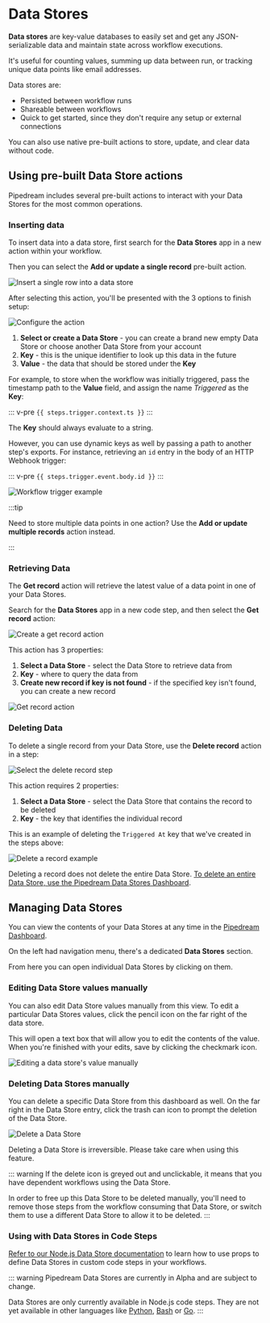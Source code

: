 # Data Stores

**Data stores** are key-value databases to easily set and get any JSON-serializable data and maintain state across workflow executions.

It's useful for counting values, summing up data between run, or tracking unique data points like email addresses.

Data stores are:

* Persisted between workflow runs
* Shareable between workflows
* Quick to get started, since they don't require any setup or external connections

You can also use native pre-built actions to store, update, and clear data without code.

## Using pre-built Data Store actions

Pipedream includes several pre-built actions to interact with your Data Stores for the most common operations.

### Inserting data

To insert data into a data store, first search for the **Data Stores** app in a new action within your workflow.

Then you can select the **Add or update a single record** pre-built action.

![Insert a single row into a data store](https://res.cloudinary.com/pipedreamin/image/upload/v1648060286/docs/components/CleanShot_2022-03-23_at_14.31.05_2x_swrdrh.png)

After selecting this action, you'll be presented with the 3 options to finish setup:

![Configure the action](https://res.cloudinary.com/pipedreamin/image/upload/v1648063057/docs/components/CleanShot_2022-03-23_at_15.17.30_2x_snunyz.png)

1. **Select or create a Data Store** - you can create a brand new empty Data Store or choose another Data Store from your account
2. **Key** - this is the unique identifier to look up this data in the future
3. **Value** - the data that should be stored under the **Key**

For example, to store when the workflow was initially triggered, pass the timestamp path to the **Value** field, and assign the name _Triggered_ as the **Key**:

::: v-pre
`{{ steps.trigger.context.ts }}`
:::

The **Key** should always evaluate to a string.

However, you can use dynamic keys as well by passing a path to another step's exports. For instance, retrieving an `id` entry in the body of an HTTP Webhook trigger:

::: v-pre 
`{{ steps.trigger.event.body.id }}`
:::

![Workflow trigger example](https://res.cloudinary.com/pipedreamin/image/upload/v1649270704/docs/components/add_update_record_action_eh7dpz.png)

:::tip

Need to store multiple data points in one action? Use the **Add or update multiple records** action instead.

:::

### Retrieving Data

The **Get record** action will retrieve the latest value of a data point in one of your Data Stores.

Search for the **Data Stores** app in a new code step, and then select the **Get record** action:

![Create a get record action](https://res.cloudinary.com/pipedreamin/image/upload/v1648062096/docs/components/CleanShot_2022-03-23_at_14.53.54_2x_aqpwx2.png)

This action has 3 properties:

1. **Select a Data Store** - select the Data Store to retrieve data from
2. **Key** - where to query the data from
3. **Create new record if key is not found** - if the specified key isn't found, you can create a new record

![Get record action](https://res.cloudinary.com/pipedreamin/image/upload/v1648853992/docs/components/data_stores_get_record_yqazfk.png)

### Deleting Data

To delete a single record from your Data Store, use the **Delete record** action in a step:

![Select the delete record step](https://res.cloudinary.com/pipedreamin/image/upload/v1648064099/docs/components/CleanShot_2022-03-23_at_15.34.44_2x_pk9idz.png)

This action requires 2 properties:

1. **Select a Data Store** - select the Data Store that contains the record to be deleted
2. **Key** - the key that identifies the individual record

This is an example of deleting the `Triggered At` key that we've created in the steps above:

![Delete a record example](https://res.cloudinary.com/pipedreamin/image/upload/v1648064157/docs/components/CleanShot_2022-03-23_at_15.35.48_2x_ay1bbw.png)

Deleting a record does not delete the entire Data Store. [To delete an entire Data Store, use the Pipedream Data Stores Dashboard](#deleting-data-stores-manually).

## Managing Data Stores

You can view the contents of your Data Stores at any time in the [Pipedream Dashboard](https://pipedream.com/data-stores/).

On the left had navigation menu, there's a dedicated **Data Stores** section.

From here you can open individual Data Stores by clicking on them.

### Editing Data Store values manually

You can also edit Data Store values manually from this view. To edit a particular Data Stores values, click the pencil icon on the far right of the data store.

This will open a text box that will allow you to edit the contents of the value. When you're finished with your edits, save by clicking the checkmark icon.

![Editing a data store's value manually](https://res.cloudinary.com/pipedreamin/image/upload/v1648063518/docs/components/CleanShot_2022-03-23_at_15.24.49_err0nt.gif)

### Deleting Data Stores manually

You can delete a specific Data Store from this dashboard as well. On the far right in the Data Store entry, click the trash can icon to prompt the deletion of the Data Store.

![Delete a Data Store](https://res.cloudinary.com/pipedreamin/image/upload/v1648063753/docs/components/CleanShot_2022-03-23_at_15.29.00_qtvdcz.gif)

Deleting a Data Store is irreversible. Please take care when using this feature.

::: warning
If the delete icon is greyed out and unclickable, it means that you have dependent workflows using the Data Store.

In order to free up this Data Store to be deleted manually, you'll need to remove those steps from the workflow consuming that Data Store, or switch them to use a different Data Store to allow it to be deleted.
:::

### Using with Data Stores in Code Steps

[Refer to our Node.js Data Store documentation](/code/nodejs/using-data-stores/) to learn how to use props to define Data Stores in custom code steps in your workflows.

::: warning 
Pipedream Data Stores are currently in Alpha and are subject to change.

Data Stores are only currently available in Node.js code steps. They are not yet available in other languages like [Python](/code/python/), [Bash](/code/bash/) or [Go](/code/go/).
:::
